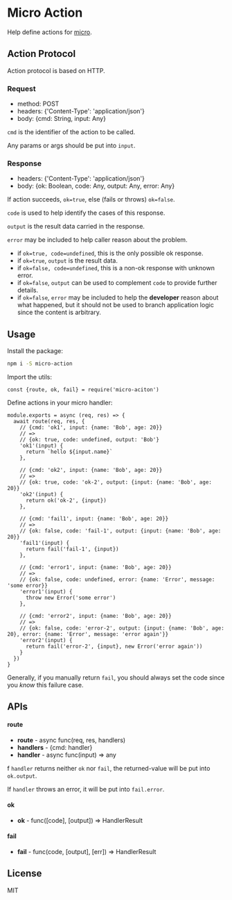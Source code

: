 # Micro Action

Help define actions for [micro](https://github.com/zeit/micro).

## Action Protocol

Action protocol is based on HTTP.

### Request

- method: POST
- headers: {'Content-Type': 'application/json'}
- body: {cmd: String, input: Any}

`cmd` is the identifier of the action to be called.

Any params or args should be put into `input`.

### Response

- headers: {'Content-Type': 'application/json'}
- body: {ok: Boolean, code: Any, output: Any, error: Any}
 
If action succeeds, `ok=true`, else (fails or throws) `ok=false`.
 
`code` is used to help identify the cases of this response.
 
`output` is the result data carried in the response.
 
`error` may be included to help caller reason about the problem.
 
- if `ok=true, code=undefined`, this is the only possible ok response.
- if `ok=true`, `output` is the result data.
- if `ok=false, code=undefined`, this is a non-ok response with unknown error.
- if `ok=false`, `output` can be used to complement `code` to provide further details.
- if `ok=false`, `error` may be included to help the **developer** reason about what happened, but it should not be 
used to branch application logic since the content is arbitrary.

## Usage

Install the package:

```bash
npm i -S micro-action
```

Import the utils:

```ecmascript 6
const {route, ok, fail} = require('micro-aciton')
```

Define actions in your micro handler:

```ecmascript 6
module.exports = async (req, res) => {
  await route(req, res, {
    // {cmd: 'ok1', input: {name: 'Bob', age: 20}}
    // =>
    // {ok: true, code: undefined, output: 'Bob'}
    'ok1'(input) {
      return `hello ${input.name}`
    },
    
    // {cmd: 'ok2', input: {name: 'Bob', age: 20}}
    // =>
    // {ok: true, code: 'ok-2', output: {input: {name: 'Bob', age: 20}} 
    'ok2'(input) {
      return ok('ok-2', {input})
    },
    
    // {cmd: 'fail1', input: {name: 'Bob', age: 20}}
    // =>
    // {ok: false, code: 'fail-1', output: {input: {name: 'Bob', age: 20}} 
    'fail1'(input) {
      return fail('fail-1', {input})
    },
    
    // {cmd: 'error1', input: {name: 'Bob', age: 20}}
    // =>
    // {ok: false, code: undefined, error: {name: 'Error', message: 'some error}} 
    'error1'(input) {
      throw new Error('some error')
    },
    
    // {cmd: 'error2', input: {name: 'Bob', age: 20}}
    // =>
    // {ok: false, code: 'error-2', output: {input: {name: 'Bob', age: 20}, error: {name: 'Error', message: 'error again'}} 
    'error2'(input) {
      return fail('error-2', {input}, new Error('error again'))
    }
  })
}
```

Generally, if you manually return `fail`, you should always set the code since you *know* this failure case.

## APIs

#### route

- **route** - async func(req, res, handlers)
- **handlers** - {cmd: handler}
- **handler** - async func(input) => any

f `handler` returns neither `ok` nor `fail`, the returned-value will be put into `ok.output`.

If `handler` throws an error, it will be put into `fail.error`.

#### ok

- **ok** - func([code], [output]) => HandlerResult

#### fail

- **fail** - func(code, [output], [err]) => HandlerResult 

## License

MIT